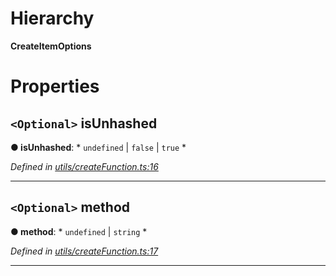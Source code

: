 

# Hierarchy

**CreateItemOptions**

# Properties

<a id="isunhashed"></a>

## `<Optional>` isUnhashed

**● isUnhashed**: * `undefined` &#124; `false` &#124; `true`
*

*Defined in [utils/createFunction.ts:16](https://github.com/polkadot-js/api/blob/64e3ca6/packages/type-storage/src/utils/createFunction.ts#L16)*

___
<a id="method"></a>

## `<Optional>` method

**● method**: * `undefined` &#124; `string`
*

*Defined in [utils/createFunction.ts:17](https://github.com/polkadot-js/api/blob/64e3ca6/packages/type-storage/src/utils/createFunction.ts#L17)*

___

